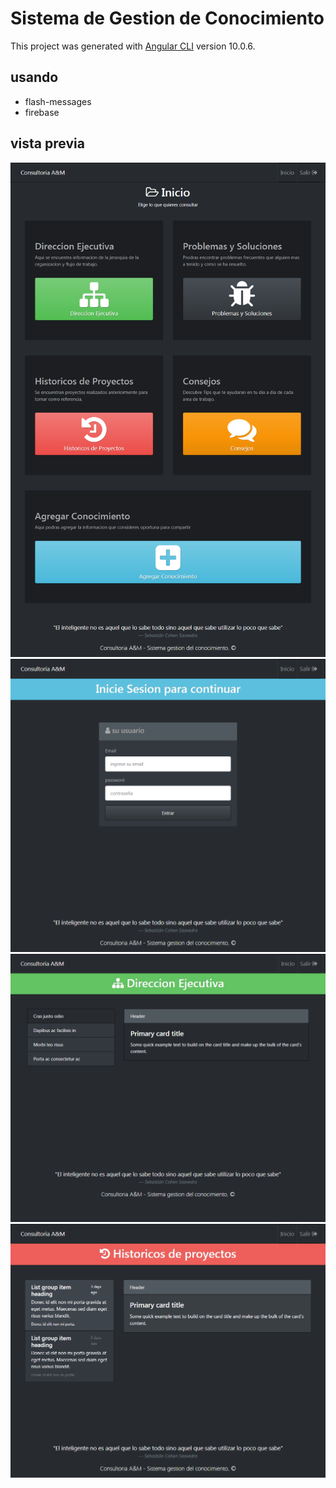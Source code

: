 # Sistema de Gestion de Conocimiento

This project was generated with [Angular CLI](https://github.com/angular/angular-cli) version 10.0.6.

## usando 

- flash-messages
- firebase

## vista previa 

![inicio](caps/1.png)
![login](caps/2.png)
![direccion](caps/3.png)
![historicos](caps/4.png)
